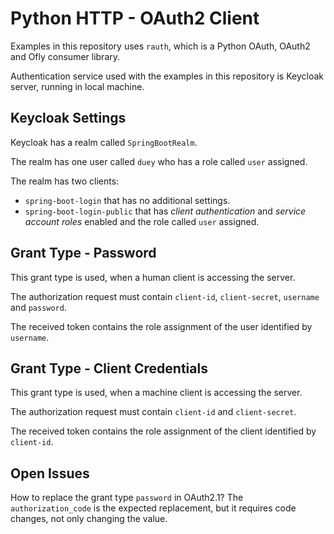 # Python HTTP - OAuth2 Client

Examples in this repository uses ```rauth```, which is a Python OAuth, OAuth2 and Ofly consumer library.

Authentication service used with the examples in this repository is Keycloak server, running in local machine.

## Keycloak Settings

Keycloak has a realm called ```SpringBootRealm```.

The realm has one user called ```duey``` who has a role called ```user``` assigned.

The realm has two clients:
* ```spring-boot-login``` that has no additional settings.
* ```spring-boot-login-public``` that has *client authentication* and *service account roles* enabled and the role called ```user``` assigned.

## Grant Type - Password

This grant type is used, when a human client is accessing the server.

The authorization request must contain ```client-id```, ```client-secret```, ```username``` and ```password```.

The received token contains the role assignment of the user identified by ```username```.

## Grant Type - Client Credentials

This grant type is used, when a machine client is accessing the server.

The authorization request must contain ```client-id``` and ```client-secret```.

The received token contains the role assignment of the client identified by ```client-id```.

## Open Issues

How to replace the grant type ```password``` in OAuth2.1? The ```authorization_code``` is the expected replacement, but it requires code changes, not only changing the value.


